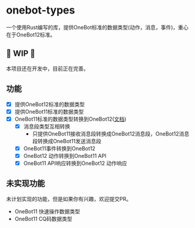 # onebot-types

一个使用Rust编写的库，提供OneBot标准的数据类型(动作，消息，事件)，重心在于OneBot12标准。

## :construction: WIP :construction:

本项目还在开发中，目前正在完善。

## 功能

-   [x] 提供OneBot12标准的数据类型
-   [x] 提供OneBot11标准的数据类型
-   [x] OneBot11标准的数据类型转换到OneBot12([文档](docs/zh_CN/conversion.md))
    -   [x] 消息段类型互相转换
        - 只提供OneBot11接收消息段转换成OneBot12消息段，OneBot12消息段转换成OneBot11发送消息段
    -   [x] OneBot11事件转换到OneBot12
    -   [x] OneBot12 动作转换到OneBot11 API
    -   [x] OneBot11 API响应转换到OneBot12 动作响应

## 未实现功能

未计划实现的功能，但是如果你有兴趣，欢迎提交PR。

-   OneBot11 快速操作数据类型
-   OneBot11 CQ码数据类型
